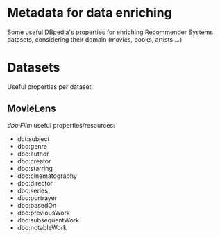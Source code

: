 # Metadata for data enriching
Some useful DBpedia's properties for enriching Recommender Systems datasets, considering their domain (movies, books, artists ...)

# Datasets
Useful properties per dataset.

## MovieLens
*dbo:Film* useful properties/resources:
- dct:subject
- dbo:genre
- dbo:author
- dbo:creator
- dbo:starring
- dbo:cinematography
- dbo:director
- dbo:series
- dbo:portrayer
- dbo:basedOn
- dbo:previousWork
- dbo:subsequentWork
- dbo:notableWork